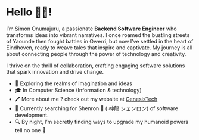 # Hello 👋🏾!

I’m Simon Onumajuru, a passionate **Backend Software Engineer** who transforms ideas into vibrant narratives. I once roamed the bustling streets of Yaounde then fought battles in Owerri, but now I’ve settled in the heart of Eindhoven, ready to weave tales that inspire and captivate. My journey is all about connecting people through the power of technology and creativity.

I thrive on the thrill of collaboration, crafting engaging software solutions that spark innovation and drive change.

- 🌟 Exploring the realms of imagination and ideas
- 🎓 In Computer Science (Information & technology)
- 🖊️ More about me ? check out my website at [GenesisTech](http://genesistech.nl)
- 🌱 Currently searching for Shenron 🐉 ( 神龍 シェンロン) of software development.
- 🔍 By night, I’m secretly finding ways to upgrade my humanoid powers tell no one 🙊

